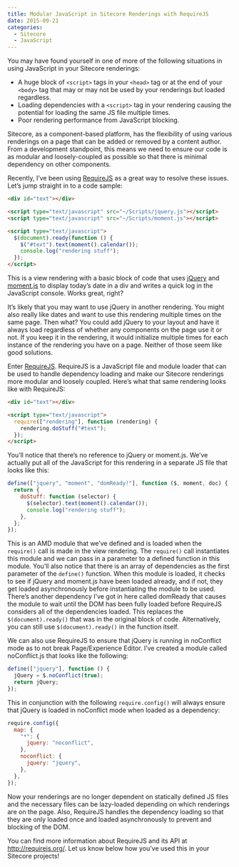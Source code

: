 ```yaml
---
title: Modular JavaScript in Sitecore Renderings with RequireJS
date: 2015-09-21
categories:
  - Sitecore
  - JavaScript
---
```


You may have found yourself in one of more of the following situations in using JavaScript in your Sitecore renderings:

- A huge block of `<script>` tags in your `<head>` tag or at the end of your `<body>` tag that may or may not be used by your renderings but loaded regardless.
- Loading dependencies with a `<script>` tag in your rendering causing the potential for loading the same JS file multiple times.
- Poor rendering performance from JavaScript blocking.

Sitecore, as a component-based platform, has the flexibility of using various renderings on a page that can be added or removed by a content author. From a development standpoint, this means we need to ensure our code is as modular and loosely-coupled as possible so that there is minimal dependency on other components.

Recently, I’ve been using [RequireJS](http://www.requirejs.org/) as a great way to resolve these issues. Let’s jump straight in to a code sample:

```html
<div id="text"></div>

<script type="text/javascript" src="~/Scripts/jquery.js"></script>
<script type="text/javascript" src="~/Scripts/moment.js"></script>

<script type="text/javascript">
  $(document).ready(function () {
    $("#text").text(moment().calendar());
    console.log("rendering stuff");
  });
</script>
```

This is a view rendering with a basic block of code that uses [jQuery](http://jquery.com/) and [moment.js](http://momentjs.com/) to display today’s date in a div and writes a quick log in the JavaScript console. Works great, right?

It’s likely that you may want to use jQuery in another rendering. You might also really like dates and want to use this rendering multiple times on the same page. Then what? You could add jQuery to your layout and have it always load regardless of whether any components on the page use it or not. If you keep it in the rendering, it would initialize multiple times for each instance of the rendering you have on a page. Neither of those seem like good solutions.

Enter [RequireJS](http://www.requirejs.org/). RequireJS is a JavaScript file and module loader that can be used to handle dependency loading and make our Sitecore renderings more modular and loosely coupled. Here’s what that same rendering looks like with RequireJS:

```html
<div id="text"></div>

<script type="text/javascript">
  require(["rendering"], function (rendering) {
    rendering.doStuff("#text");
  });
</script>
```

You’ll notice that there’s no reference to jQuery or moment.js. We’ve actually put all of the JavaScript for this rendering in a separate JS file that looks like this:

```javascript
define(["jquery", "moment", "domReady!"], function ($, moment, doc) {
  return {
    doStuff: function (selector) {
      $(selector).text(moment().calendar());
      console.log("rendering stuff");
    },
  };
});
```

This is an AMD module that we’ve defined and is loaded when the `require()` call is made in the view rendering. The `require()` call instantiates this module and we can pass in a parameter to a defined function in this module. You’ll also notice that there is an array of dependencies as the first parameter of the `define()` function. When this module is loaded, it checks to see if jQuery and moment.js have been loaded already, and if not, they get loaded asynchronously before instantiating the module to be used. There’s another dependency I’ve got in here called domReady that causes the module to wait until the DOM has been fully loaded before RequireJS considers all of the dependencies loaded. This replaces the `$(document).ready()` that was in the original block of code. Alternatively, you can still use `$(document).ready()` in the function itself.

We can also use RequireJS to ensure that jQuery is running in noConflict mode as to not break Page/Experience Editor. I’ve created a module called noConflict.js that looks like the following:

```javascript
define(["jquery"], function () {
  jQuery = $.noConflict(true);
  return jQuery;
});
```

This in conjunction with the following `require.config()` will always ensure that jQuery is loaded in noConflict mode when loaded as a dependency:

```javascript
require.config({
  map: {
    "*": {
      jquery: "noconflict",
    },
    noconflict: {
      jquery: "jquery",
    },
  },
});
```

Now your renderings are no longer dependent on statically defined JS files and the necessary files can be lazy-loaded depending on which renderings are on the page. Also, RequireJS handles the dependency loading so that they are only loaded once and loaded asynchronously to prevent and blocking of the DOM.

You can find more information about RequireJS and its API at http://requirejs.org/. Let us know below how you’ve used this in your Sitecore projects!

